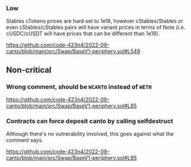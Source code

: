 ### Low

Stables cTokens prices are hard set to 1e18, however cStables/Stables or even cStables/cStables pairs will have variant prices in terms of Note (i.e. cUSDC/cUSDT will have prices that can be different than 1e18).

https://github.com/code-423n4/2022-09-canto/blob/main/src/Swap/BaseV1-periphery.sol#L549

## Non-critical

### Wrong comment, should be `WCANTO` instead of `WETH`

https://github.com/code-423n4/2022-09-canto/blob/main/src/Swap/BaseV1-periphery.sol#L85

### Contracts can force deposit canto by calling selfdestruct

Although there's no vulnerability involved, this goes against what the comment says.

https://github.com/code-423n4/2022-09-canto/blob/main/src/Swap/BaseV1-periphery.sol#L85